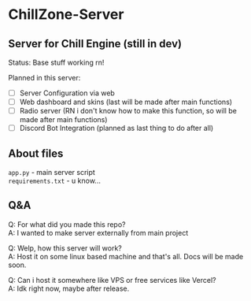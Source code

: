 # ChillZone-Server
## Server for Chill Engine (still in dev)

Status: Base stuff working rn!

Planned in this server:
  - [ ] Server Configuration via web
  - [ ] Web dashboard and skins (last will be made after main functions)
  - [ ] Radio server (RN i don't know how to make this function, so will be made after main functions)
  - [ ] Discord Bot Integration (planned as last thing to do after all)

## About files
  
``app.py`` - main server script  
``requirements.txt`` - u know...  


## Q&A

Q: For what did you made this repo?  
A: I wanted to make server externally from main project   
  
Q: Welp, how this server will work?  
A: Host it on some linux based machine and that's all. Docs will be made soon.  
  
Q: Can i host it somewhere like VPS or free services like Vercel?  
A: Idk right now, maybe after release.



